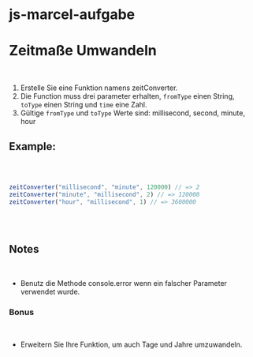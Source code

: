 # js-marcel-aufgabe

# Zeitmaße Umwandeln

​

1. Erstelle Sie eine Funktion namens zeitConverter.
2. Die Function muss drei parameter erhalten, `fromType` einen String, `toType` einen String und `time` eine Zahl.
3. Gültige `fromType` und `toType` Werte sind: millisecond, second, minute, hour
   ​

## Example:

​

```js
​
zeitConverter("millisecond", "minute", 120000) // => 2
zeitConverter("minute", "millisecond", 2) // => 120000
zeitConverter("hour", "millisecond", 1) // => 3600000
​
```

​

## Notes

​

-   Benutz die Methode console.error wenn ein falscher Parameter verwendet wurde.
    ​
    ​

### Bonus

​

-   Erweitern Sie Ihre Funktion, um auch Tage und Jahre umzuwandeln.
